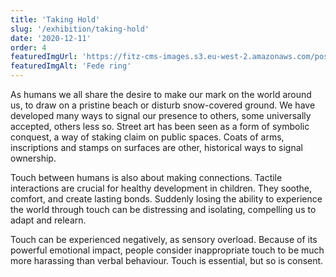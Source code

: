 ```yaml
---
title: 'Taking Hold'
slug: '/exhibition/taking-hold'
date: '2020-12-11'
order: 4
featuredImgUrl: 'https://fitz-cms-images.s3.eu-west-2.amazonaws.com/posy.jpg'
featuredImgAlt: 'Fede ring'
---
```

As humans we all share the desire to make our mark on the world around us, to draw on a pristine beach or disturb snow-covered ground. We have developed many ways to signal our presence to others, some universally accepted, others less so. Street art has been seen as a form of symbolic conquest, a way of staking claim on public spaces. Coats of arms, inscriptions and stamps on surfaces are other, historical ways to signal ownership.

Touch between humans is also about making connections. Tactile interactions are crucial for healthy development in children. They soothe, comfort, and create lasting bonds. Suddenly losing the ability to experience the world through touch can be distressing and isolating, compelling us to adapt and relearn.

Touch can be experienced negatively, as sensory overload. Because of its powerful emotional impact, people consider inappropriate touch to be much more harassing than verbal behaviour. Touch is essential, but so is consent.

